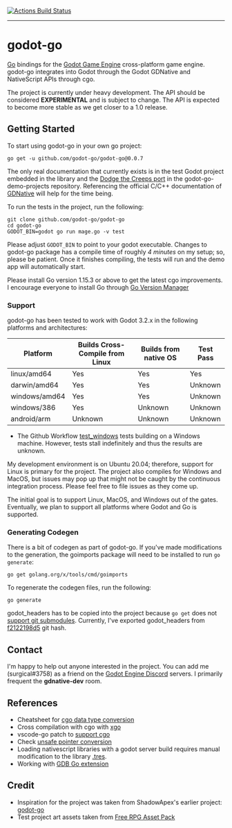 [![Actions Build Status](https://github.com/godot-go/godot-go/workflows/godot-go%20CI/badge.svg)](https://github.com/godot-go/godot-go/actions?query=workflow%3Agodot-go+branch%3Amaster)

---

# godot-go

[Go](https://golang.org/) bindings for the [Godot Game Engine](https://github.com/godotengine/godot) cross-platform game engine. godot-go integrates into Godot through the Godot GDNative and NativeScript APIs through cgo.

The project is currently under heavy development. The API should be considered __EXPERIMENTAL__ and is subject to change. The API is expected to become more stable as we get closer to a 1.0 release.


## Getting Started

To start using godot-go in your own go project:

    go get -u github.com/godot-go/godot-go@0.0.7

The only real documentation that currently exists is in the test Godot project embedded in the library and the [Dodge the Creeps port](https://github.com/godot-go/godot-go-demo-projects/tree/master/2d/dodge_the_creeps) in the godot-go-demo-projects repository. Referencing the official C/C++ documentation of [GDNative](https://docs.godotengine.org/en/stable/tutorials/plugins/gdnative/gdnative-cpp-example.html) will help for the time being.

To run the tests in the project, run the following:

    git clone github.com/godot-go/godot-go
    cd godot-go
    GODOT_BIN=godot go run mage.go -v test

Please adjust `GODOT_BIN` to point to your godot executable. Changes to godot-go package has a compile time of roughly *4 minutes* on my setup; so, please be patient. Once it finishes compiling, the tests will run and the demo app will automatically start.

Please install Go version 1.15.3 or above to get the latest cgo improvements. I encourage everyone to install Go through [Go Version Manager](https://github.com/moovweb/gvm)


### Support

godot-go has been tested to work with Godot 3.2.x in the following platforms and architectures:

| Platform      | Builds Cross-Compile from Linux | Builds from native OS | Test Pass |
| ------------- | ------------------------------- | --------------------- | --------- |
| linux/amd64   | Yes                             | Yes                   | Yes       |
| darwin/amd64  | Yes                             | Yes                   | Unknown   |
| windows/amd64 | Yes                             | Yes                   | Unknown   |
| windows/386   | Yes                             | Unknown               | Unknown   |
| android/arm   | Unknown                         | Unknown               | Unknown   |

* The Github Workflow [test_windows](.github/workflows/test_windows.yaml) tests building on a Windows machine. However, tests stall indefinitely and thus the results are unknown.

My development environment is on Ubuntu 20.04; therefore, support for Linux is primary for the project. The project also compiles for Windows and MacOS, but issues may pop up that might not be caught by the continuous integration process. Please feel free to file issues as they come up.

The initial goal is to support Linux, MacOS, and Windows out of the gates. Eventually, we plan to support all platforms where Godot and Go is supported.


### Generating Codegen

There is a bit of codegen as part of godot-go. If you've made modifications to the generation, the goimports package will need to be installed to run `go generate`:

    go get golang.org/x/tools/cmd/goimports

To regenerate the codegen files, run the following:

    go generate

godot_headers has to be copied into the project because `go get` does not [support git submodules](https://github.com/golang/go/issues/24094#issuecomment-377559768). Currently, I've exported godot_headers from [f2122198d5](https://github.com/godotengine/godot_headers/tree/f2122198d51f230d903f9585527248f6cf411494) git hash.


## Contact

I'm happy to help out anyone interested in the project. You can add me (surgical#3758) as a friend on the [Godot Engine Discord](https://discord.gg/qZHMsDg) servers. I primarily frequent the **gdnative-dev** room.


## References

* Cheatsheet for [cgo data type conversion](https://gist.github.com/zchee/b9c99695463d8902cd33)
* Cross compilation with cgo with [xgo](https://github.com/karalabe/xgo)
* vscode-go patch to [support cgo](https://github.com/golang/go/issues/35721#issuecomment-568543991)
* Check [unsafe pointer conversion](https://blog.gopheracademy.com/advent-2019/safe-use-of-unsafe-pointer/)
* Loading nativescript libraries with a godot server build requires manual modification to the library [.tres](https://godotengine.org/qa/63890/how-to-open-gdnative-projects-with-headless-server-godot).
* Working with [GDB Go extension](https://nanxiao.me/en/the-tips-of-using-gdb-to-debug-golang-program/)


## Credit

* Inspiration for the project was taken from ShadowApex's earlier project: [godot-go](https://github.com/ShadowApex/godot-go)
* Test project art assets taken from [Free RPG Asset Pack](https://biloumaster.itch.io/free-rpg-asset)
